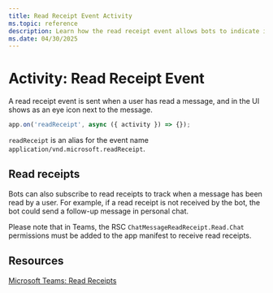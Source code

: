 ```yaml
---
title: Read Receipt Event Activity
ms.topic: reference
description: Learn how the read receipt event allows bots to indicate if a user has read a message.
ms.date: 04/30/2025
---
```


# Activity: Read Receipt Event

A read receipt event is sent when a user has read a message, and in the UI shows as an eye icon next to the message.

```typescript
app.on('readReceipt', async ({ activity }) => {});
```

`readReceipt` is an alias for the event name `application/vnd.microsoft.readReceipt`.

## Read receipts

Bots can also subscribe to read receipts to track when a message has been read by a user. For example, if a read receipt is not received by the bot, the bot could send a follow-up message in personal chat.

Please note that in Teams, the RSC `ChatMessageReadReceipt.Read.Chat` permissions must be added to the app manifest to receive read receipts.

## Resources

[Microsoft Teams: Read Receipts](https://learn.microsoft.com/en-us/microsoftteams/platform/bots/build-conversational-capability#receive-a-read-receipt)
